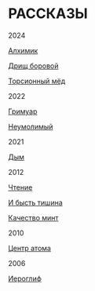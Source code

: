 # РАССКАЗЫ

2024

[Алхимик](https://raw.githubusercontent.com/psemiletov/prose/main/%D0%B0%D0%BB%D1%85%D0%B8%D0%BC%D0%B8%D0%BA.txt)

[Дрищ боровой](https://raw.githubusercontent.com/psemiletov/prose/main/%D0%B4%D1%80%D0%B8%D1%89.txt)

[Торсионный мёд](https://raw.githubusercontent.com/psemiletov/prose/main/%D1%82%D0%BE%D1%80%D1%81%D0%B8%D0%BE%D0%BD%D0%BD%D1%8B%D0%B9%20%D0%BC%D0%B5%D0%B4.txt)


2022

[Гримуар](https://raw.githubusercontent.com/psemiletov/prose/main/%D0%B3%D1%80%D0%B8%D0%BC%D1%83%D0%B0%D1%80.txt)

[Неумолимый](https://raw.githubusercontent.com/psemiletov/prose/main/%D0%BD%D0%B5%D1%83%D0%BC%D0%BE%D0%BB%D0%B8%D0%BC%D1%8B%D0%B9.txt)

2021

[Дым](https://raw.githubusercontent.com/psemiletov/prose/main/%D0%B4%D1%8B%D0%BC.txt)

2012

[Чтение](https://raw.githubusercontent.com/psemiletov/prose/main/%D1%87%D1%82%D0%B5%D0%BD%D0%B8%D0%B5.txt)

[И бысть тишина](https://raw.githubusercontent.com/psemiletov/prose/main/%D0%B8%20%D0%B1%D1%8B%D1%81%D1%82%D1%8C%20%D1%82%D0%B8%D1%88%D0%B8%D0%BD%D0%B0.txt)

[Качество минт](https://raw.githubusercontent.com/psemiletov/prose/main/%D0%BA%D0%B0%D1%87%D0%B5%D1%81%D1%82%D0%B2%D0%BE%20%D0%BC%D0%B8%D0%BD%D1%82.txt)


2010

[Центр атома](https://raw.githubusercontent.com/psemiletov/prose/main/%D1%86%D0%B5%D0%BD%D1%82%D1%80%20%D0%B0%D1%82%D0%BE%D0%BC%D0%B0.txt)

2006

[Иероглиф](https://raw.githubusercontent.com/psemiletov/prose/main/%D0%B8%D0%B5%D1%80%D0%BE%D0%B3%D0%BB%D0%B8%D1%84.txt)